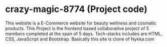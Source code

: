 # crazy-magic-8774 (Project code)
This website is a E-Commerce website for beauty wellness and cosmatic products. 
This Project is the frontend based collaborative project of 5 members completed at the span of 5 days. 
Tech-stacks includes are HTML, CSS, JavaScript and Bootstrap. 
Basically this site is clone of Nykka.com 
